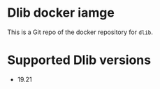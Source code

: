 # Dlib docker iamge

This is a Git repo of the docker repository for `dlib`.

# Supported Dlib versions

- 19.21
